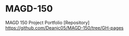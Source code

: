 # MAGD-150
MAGD 150 Project Portfolio
[Repository] https://github.com/Deanjc05/MAGD-150/tree/GH-pages
